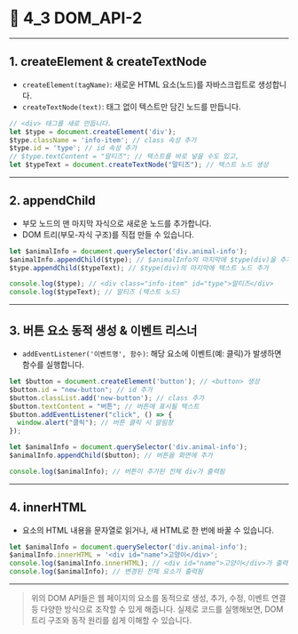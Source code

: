 # 🚀 4_3 DOM_API-2

---

## 1. createElement & createTextNode

- `createElement(tagName)`: 새로운 HTML 요소(노드)를 자바스크립트로 생성합니다.
- `createTextNode(text)`: 태그 없이 텍스트만 담긴 노드를 만듭니다.
```js
// <div> 태그를 새로 만듭니다.
let $type = document.createElement('div');
$type.className = 'info-item'; // class 속성 추가
$type.id = 'type'; // id 속성 추가
// $type.textContent = "말티즈"; // 텍스트를 바로 넣을 수도 있고,
let $typeText = document.createTextNode("말티즈"); // 텍스트 노드 생성
```

---

## 2. appendChild

- 부모 노드의 맨 마지막 자식으로 새로운 노드를 추가합니다.
- DOM 트리(부모-자식 구조)를 직접 만들 수 있습니다.

```js
let $animalInfo = document.querySelector('div.animal-info');
$animalInfo.appendChild($type); // $animalInfo의 마지막에 $type(div)을 추가
$type.appendChild($typeText); // $type(div)의 마지막에 텍스트 노드 추가

console.log($type); // <div class="info-item" id="type">말티즈</div>
console.log($typeText); // 말티즈 (텍스트 노드)
```

---

## 3. 버튼 요소 동적 생성 & 이벤트 리스너

- `addEventListener('이벤트명', 함수)`: 해당 요소에 이벤트(예: 클릭)가 발생하면 함수를 실행합니다.

```js
let $button = document.createElement('button'); // <button> 생성
$button.id = "new-button"; // id 추가
$button.classList.add('new-button'); // class 추가
$button.textContent = "버튼"; // 버튼에 표시될 텍스트
$button.addEventListener("click", () => {
  window.alert("클릭"); // 버튼 클릭 시 알림창
});

let $animalInfo = document.querySelector('div.animal-info');
$animalInfo.appendChild($button); // 버튼을 화면에 추가

console.log($animalInfo); // 버튼이 추가된 전체 div가 출력됨
```

---

## 4. innerHTML

- 요소의 HTML 내용을 문자열로 읽거나, 새 HTML로 한 번에 바꿀 수 있습니다.

```js
let $animalInfo = document.querySelector('div.animal-info');
$animalInfo.innerHTML = '<div id="name">고양이</div>';
console.log($animalInfo.innerHTML); // <div id="name">고양이</div>가 출력됨
console.log($animalInfo); // 변경된 전체 요소가 출력됨
```

---

> 위의 DOM API들은 웹 페이지의 요소를 동적으로 생성, 추가, 수정, 이벤트 연결 등 다양한 방식으로 조작할 수 있게 해줍니다. 실제로 코드를 실행해보면, DOM 트리 구조와 동작 원리를 쉽게 이해할 수 있습니다.
